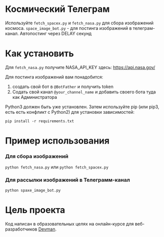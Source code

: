# Космический Телеграм

Используйте `fetch_spacex.py` и `fetch_nasa.py` для сбора изображений космоса.
`space_image_bot.py` - для постинга изображений в телеграм-канал. Автопостинг через DELAY секунд

# Как установить

Для `fetch_nasa.py` получите NASA_API_KEY здесь: https://api.nasa.gov/

Для постинга изображений вам понадобится:
1. создать свой бот в `@BotFather` и получить token
2. Содать свой канал `@your_channel_name` и добавить своего бота туда как Администратора

Python3 должен быть уже установлен. Затем используйте pip (или pip3, есть есть конфликт с Python2) для установки зависимостей:

```pip install -r requirements.txt```

# Пример использования
### Для сбора изображений

```python fetch_nasa.py```
или
```python fetch_spacex.py```

### Для рассылки изображений в Телеграмм-канал

```python spaxe_image_bot.py```


# Цель проекта

Код написан в образовательных целях на онлайн-курсе для веб-разработчиков [Devman](dvmn.org).
